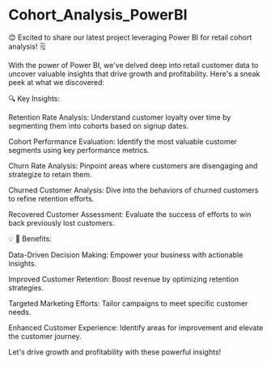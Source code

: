# Cohort_Analysis_PowerBI

😊 Excited to share our latest project leveraging Power BI for retail cohort analysis! 🗒️ 

With the power of Power BI, we've delved deep into retail customer data to uncover valuable insights that drive growth and profitability. Here's a sneak peek at what we discovered:

🔍 Key Insights:

Retention Rate Analysis: Understand customer loyalty over time by segmenting them into cohorts based on signup dates.

Cohort Performance Evaluation: Identify the most valuable customer segments using key performance metrics.

Churn Rate Analysis: Pinpoint areas where customers are disengaging and strategize to retain them.

Churned Customer Analysis: Dive into the behaviors of churned customers to refine retention efforts.

Recovered Customer Assessment: Evaluate the success of efforts to win back previously lost customers.

💡 👀 Benefits:

Data-Driven Decision Making: Empower your business with actionable insights.

Improved Customer Retention: Boost revenue by optimizing retention strategies.

Targeted Marketing Efforts: Tailor campaigns to meet specific customer needs.

Enhanced Customer Experience: Identify areas for improvement and elevate the customer journey.

Let's drive growth and profitability with these powerful insights!
